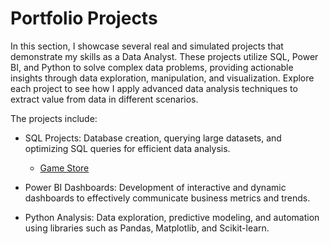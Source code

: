 # Portfolio Projects
In this section, I showcase several real and simulated projects that demonstrate my skills as a Data Analyst. These projects utilize SQL, Power BI, and Python to solve complex data problems, providing actionable insights through data exploration, manipulation, and visualization.
Explore each project to see how I apply advanced data analysis techniques to extract value from data in different scenarios.

The projects include:

- SQL Projects: Database creation, querying large datasets, and optimizing SQL queries for efficient data analysis.
  - [Game Store](https://github.com/andre-pedro/portfolio/blob/main/game-store)

- Power BI Dashboards: Development of interactive and dynamic dashboards to effectively communicate business metrics and trends.

- Python Analysis: Data exploration, predictive modeling, and automation using libraries such as Pandas, Matplotlib, and Scikit-learn.
